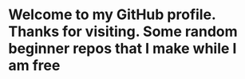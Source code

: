 # Welcome to my GitHub profile. Thanks for visiting. Some random beginner repos that I make while I am free
